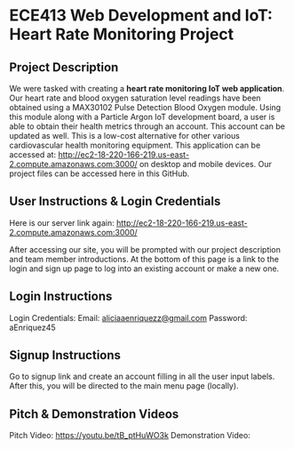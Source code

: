 

# ECE413 Web Development and IoT: Heart Rate Monitoring Project 
## Project Description
We were tasked with creating a **heart rate monitoring IoT web application**. Our heart rate and blood oxygen saturation level readings have been obtained using a MAX30102 Pulse Detection Blood Oxygen module. Using this module along with a Particle Argon IoT development board, a user is able to obtain their health metrics through an account. This account can be updated as well. This is a low-cost alternative for other various cardiovascular health monitoring equipment. This application can be accessed at: http://ec2-18-220-166-219.us-east-2.compute.amazonaws.com:3000/ on desktop and mobile devices. Our project files can be accessed here in this GitHub. 

## User Instructions & Login Credentials
Here is our server link again: http://ec2-18-220-166-219.us-east-2.compute.amazonaws.com:3000/

After accessing our site, you will be prompted with our project description and team member introductions. At the bottom of this page is a link to the login and sign up page to log into an existing account or make a new one. 


## Login Instructions
Login Credentials:
Email: aliciaaenriquezz@gmail.com
Password: aEnriquez45


## Signup Instructions
Go to signup link and create an account filling in all the user input labels. After this, you will be directed to the main menu page (locally).


## Pitch & Demonstration Videos

Pitch Video: https://youtu.be/tB_ptHuWO3k
Demonstration Video: 

